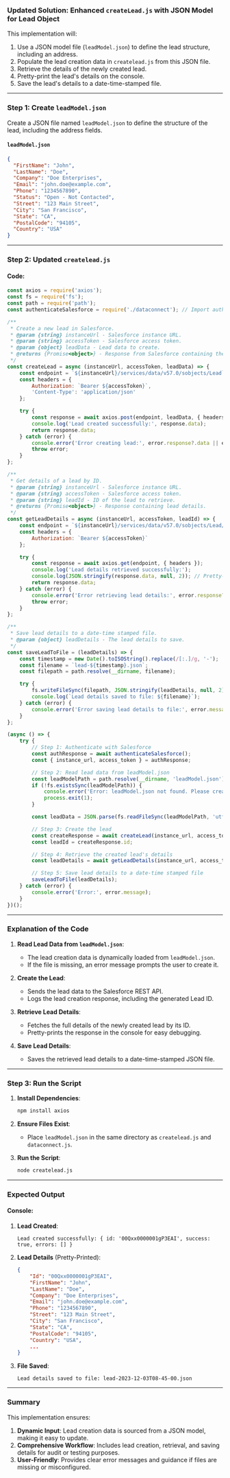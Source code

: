 ### **Updated Solution: Enhanced `createLead.js` with JSON Model for Lead Object**

This implementation will:
1. Use a JSON model file (`leadModel.json`) to define the lead structure, including an address.
2. Populate the lead creation data in `createlead.js` from this JSON file.
3. Retrieve the details of the newly created lead.
4. Pretty-print the lead's details on the console.
5. Save the lead's details to a date-time-stamped file.

---

### **Step 1: Create `leadModel.json`**
Create a JSON file named `leadModel.json` to define the structure of the lead, including the address fields.

#### **`leadModel.json`**
```json
{
  "FirstName": "John",
  "LastName": "Doe",
  "Company": "Doe Enterprises",
  "Email": "john.doe@example.com",
  "Phone": "1234567890",
  "Status": "Open - Not Contacted",
  "Street": "123 Main Street",
  "City": "San Francisco",
  "State": "CA",
  "PostalCode": "94105",
  "Country": "USA"
}
```

---

### **Step 2: Updated `createlead.js`**

#### **Code:**
```javascript
const axios = require('axios');
const fs = require('fs');
const path = require('path');
const authenticateSalesforce = require('./dataconnect'); // Import authentication

/**
 * Create a new lead in Salesforce.
 * @param {string} instanceUrl - Salesforce instance URL.
 * @param {string} accessToken - Salesforce access token.
 * @param {object} leadData - Lead data to create.
 * @returns {Promise<object>} - Response from Salesforce containing the lead ID.
 */
const createLead = async (instanceUrl, accessToken, leadData) => {
    const endpoint = `${instanceUrl}/services/data/v57.0/sobjects/Lead`;
    const headers = {
        Authorization: `Bearer ${accessToken}`,
        'Content-Type': 'application/json'
    };

    try {
        const response = await axios.post(endpoint, leadData, { headers });
        console.log('Lead created successfully:', response.data);
        return response.data;
    } catch (error) {
        console.error('Error creating lead:', error.response?.data || error.message);
        throw error;
    }
};

/**
 * Get details of a lead by ID.
 * @param {string} instanceUrl - Salesforce instance URL.
 * @param {string} accessToken - Salesforce access token.
 * @param {string} leadId - ID of the lead to retrieve.
 * @returns {Promise<object>} - Response containing lead details.
 */
const getLeadDetails = async (instanceUrl, accessToken, leadId) => {
    const endpoint = `${instanceUrl}/services/data/v57.0/sobjects/Lead/${leadId}`;
    const headers = {
        Authorization: `Bearer ${accessToken}`
    };

    try {
        const response = await axios.get(endpoint, { headers });
        console.log('Lead details retrieved successfully:');
        console.log(JSON.stringify(response.data, null, 2)); // Pretty-print the response
        return response.data;
    } catch (error) {
        console.error('Error retrieving lead details:', error.response?.data || error.message);
        throw error;
    }
};

/**
 * Save lead details to a date-time stamped file.
 * @param {object} leadDetails - The lead details to save.
 */
const saveLeadToFile = (leadDetails) => {
    const timestamp = new Date().toISOString().replace(/[:.]/g, '-');
    const filename = `lead-${timestamp}.json`;
    const filepath = path.resolve(__dirname, filename);

    try {
        fs.writeFileSync(filepath, JSON.stringify(leadDetails, null, 2), 'utf8');
        console.log(`Lead details saved to file: ${filename}`);
    } catch (error) {
        console.error('Error saving lead details to file:', error.message);
    }
};

(async () => {
    try {
        // Step 1: Authenticate with Salesforce
        const authResponse = await authenticateSalesforce();
        const { instance_url, access_token } = authResponse;

        // Step 2: Read lead data from leadModel.json
        const leadModelPath = path.resolve(__dirname, 'leadModel.json');
        if (!fs.existsSync(leadModelPath)) {
            console.error('Error: leadModel.json not found. Please create the file with lead data.');
            process.exit(1);
        }

        const leadData = JSON.parse(fs.readFileSync(leadModelPath, 'utf8'));

        // Step 3: Create the lead
        const createResponse = await createLead(instance_url, access_token, leadData);
        const leadId = createResponse.id;

        // Step 4: Retrieve the created lead's details
        const leadDetails = await getLeadDetails(instance_url, access_token, leadId);

        // Step 5: Save lead details to a date-time stamped file
        saveLeadToFile(leadDetails);
    } catch (error) {
        console.error('Error:', error.message);
    }
})();
```

---

### **Explanation of the Code**

1. **Read Lead Data from `leadModel.json`**:
   - The lead creation data is dynamically loaded from `leadModel.json`.
   - If the file is missing, an error message prompts the user to create it.

2. **Create the Lead**:
   - Sends the lead data to the Salesforce REST API.
   - Logs the lead creation response, including the generated Lead ID.

3. **Retrieve Lead Details**:
   - Fetches the full details of the newly created lead by its ID.
   - Pretty-prints the response in the console for easy debugging.

4. **Save Lead Details**:
   - Saves the retrieved lead details to a date-time-stamped JSON file.

---

### **Step 3: Run the Script**

1. **Install Dependencies**:
   ```bash
   npm install axios
   ```

2. **Ensure Files Exist**:
   - Place `leadModel.json` in the same directory as `createlead.js` and `dataconnect.js`.

3. **Run the Script**:
   ```bash
   node createlead.js
   ```

---

### **Expected Output**

#### Console:
1. **Lead Created**:
   ```plaintext
   Lead created successfully: { id: '00Qxx0000001gP3EAI', success: true, errors: [] }
   ```

2. **Lead Details** (Pretty-Printed):
   ```json
   {
       "Id": "00Qxx0000001gP3EAI",
       "FirstName": "John",
       "LastName": "Doe",
       "Company": "Doe Enterprises",
       "Email": "john.doe@example.com",
       "Phone": "1234567890",
       "Street": "123 Main Street",
       "City": "San Francisco",
       "State": "CA",
       "PostalCode": "94105",
       "Country": "USA",
       ...
   }
   ```

3. **File Saved**:
   ```plaintext
   Lead details saved to file: lead-2023-12-03T08-45-00.json
   ```

---

### **Summary**

This implementation ensures:
1. **Dynamic Input**: Lead creation data is sourced from a JSON model, making it easy to update.
2. **Comprehensive Workflow**: Includes lead creation, retrieval, and saving details for audit or testing purposes.
3. **User-Friendly**: Provides clear error messages and guidance if files are missing or misconfigured.

